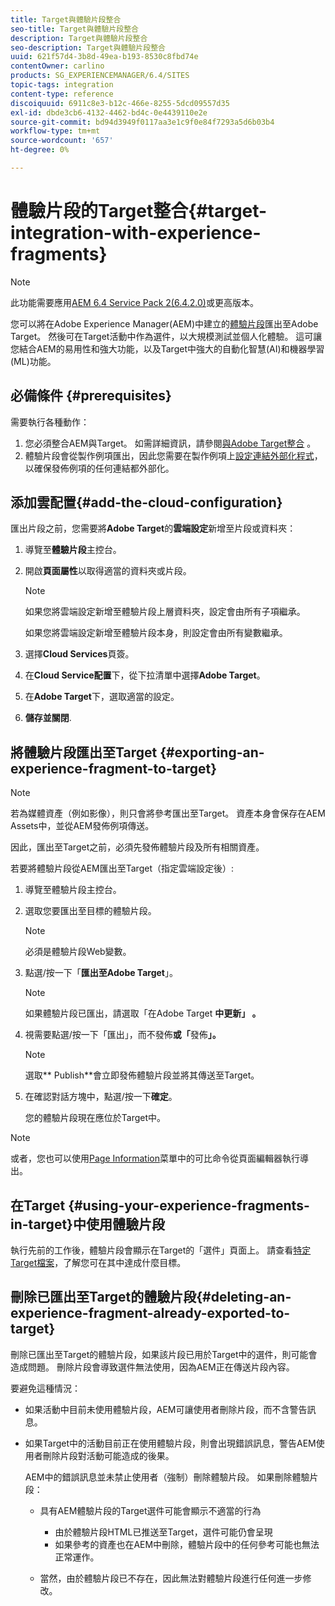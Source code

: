 ```yaml
---
title: Target與體驗片段整合
seo-title: Target與體驗片段整合
description: Target與體驗片段整合
seo-description: Target與體驗片段整合
uuid: 621f57d4-3b8d-49ea-b193-8530c8fbd74e
contentOwner: carlino
products: SG_EXPERIENCEMANAGER/6.4/SITES
topic-tags: integration
content-type: reference
discoiquuid: 6911c8e3-b12c-466e-8255-5dcd09557d35
exl-id: dbde3cb6-4132-4462-bd4c-0e4439110e2e
source-git-commit: bd94d3949f0117aa3e1c9f0e84f7293a5d6b03b4
workflow-type: tm+mt
source-wordcount: '657'
ht-degree: 0%

---
```


# 體驗片段的Target整合{#target-integration-with-experience-fragments}

>[!NOTE]
>
>此功能需要應用[AEM 6.4 Service Pack 2(6.4.2.0)](/help/release-notes/sp-release-notes.md)或更高版本。

您可以將在Adobe Experience Manager(AEM)中建立的[體驗片段](/help/sites-authoring/experience-fragments.md)匯出至Adobe Target。 然後可在Target活動中作為選件，以大規模測試並個人化體驗。 這可讓您結合AEM的易用性和強大功能，以及Target中強大的自動化智慧(AI)和機器學習(ML)功能。

## 必備條件 {#prerequisites}

需要執行各種動作：

1. 您必須整合AEM與Target。 如需詳細資訊，請參閱[與Adobe Target整合](/help/sites-administering/target.md) 。
1. 體驗片段會從製作例項匯出，因此您需要在製作例項上[設定連結外部化程式](/help/sites-developing/externalizer.md)，以確保發佈例項的任何連結都外部化。

## 添加雲配置{#add-the-cloud-configuration}

匯出片段之前，您需要將&#x200B;**Adobe Target**&#x200B;的&#x200B;**雲端設定**&#x200B;新增至片段或資料夾：

1. 導覽至&#x200B;**體驗片段**&#x200B;主控台。
1. 開啟&#x200B;**頁面屬性**&#x200B;以取得適當的資料夾或片段。

   >[!NOTE]
   >
   >如果您將雲端設定新增至體驗片段上層資料夾，設定會由所有子項繼承。
   >
   >如果您將雲端設定新增至體驗片段本身，則設定會由所有變數繼承。

1. 選擇&#x200B;**Cloud Services**&#x200B;頁簽。

1. 在&#x200B;**Cloud Service配置**&#x200B;下，從下拉清單中選擇&#x200B;**Adobe Target**。
1. 在&#x200B;**Adobe Target**&#x200B;下，選取適當的設定。

1. **儲存並關閉**.

## 將體驗片段匯出至Target {#exporting-an-experience-fragment-to-target}

>[!NOTE]
>
>若為媒體資產（例如影像），則只會將參考匯出至Target。 資產本身會保存在AEM Assets中，並從AEM發佈例項傳送。
>
>因此，匯出至Target之前，必須先發佈體驗片段及所有相關資產。

若要將體驗片段從AEM匯出至Target（指定雲端設定後）:

1. 導覽至體驗片段主控台。
1. 選取您要匯出至目標的體驗片段。

   >[!NOTE]
   >
   >必須是體驗片段Web變數。

1. 點選/按一下「**匯出至Adobe Target**」。

   >[!NOTE]
   >
   >如果體驗片段已匯出，請選取「在Adobe Target **中更新」 。**

1. 視需要點選/按一下「匯出」，而不發佈&#x200B;**或「**&#x200B;發佈&#x200B;**」。**

   >[!NOTE]
   >
   >選取** Publish**會立即發佈體驗片段並將其傳送至Target。

1. 在確認對話方塊中，點選/按一下&#x200B;**確定**。

   您的體驗片段現在應位於Target中。

>[!NOTE]
>
>或者，您也可以使用[Page Information](/help/sites-authoring/author-environment-tools.md#page-information)菜單中的可比命令從頁面編輯器執行導出。

## 在Target {#using-your-experience-fragments-in-target}中使用體驗片段

執行先前的工作後，體驗片段會顯示在Target的「選件」頁面上。 請查看[特定Target檔案](https://experiencecloud.adobe.com/resources/help/en_US/target/target/aem-experience-fragments.html)，了解您可在其中達成什麼目標。

## 刪除已匯出至Target的體驗片段{#deleting-an-experience-fragment-already-exported-to-target}

刪除已匯出至Target的體驗片段，如果該片段已用於Target中的選件，則可能會造成問題。 刪除片段會導致選件無法使用，因為AEM正在傳送片段內容。

要避免這種情況：

* 如果活動中目前未使用體驗片段，AEM可讓使用者刪除片段，而不含警告訊息。
* 如果Target中的活動目前正在使用體驗片段，則會出現錯誤訊息，警告AEM使用者刪除片段對活動可能造成的後果。

   AEM中的錯誤訊息並未禁止使用者（強制）刪除體驗片段。 如果刪除體驗片段：

   * 具有AEM體驗片段的Target選件可能會顯示不適當的行為

      * 由於體驗片段HTML已推送至Target，選件可能仍會呈現
      * 如果參考的資產也在AEM中刪除，體驗片段中的任何參考可能也無法正常運作。
   * 當然，由於體驗片段已不存在，因此無法對體驗片段進行任何進一步修改。
